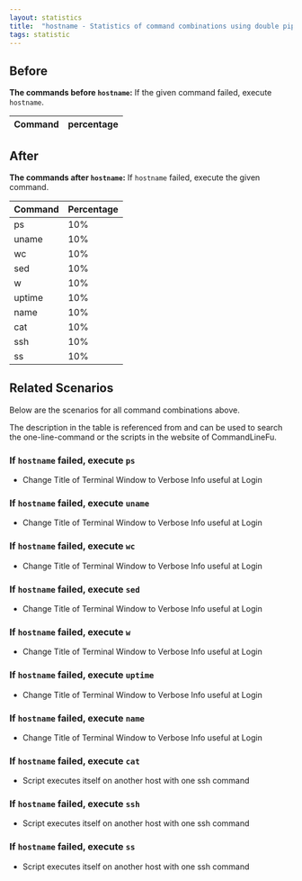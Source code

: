 ```yaml
---
layout: statistics
title:  "hostname - Statistics of command combinations using double pipe"
tags: statistic
---
```


## Before

__The commands before `hostname`:__ If the given command failed, execute `hostname`.

| Command | percentage |
|--------|--------|



## After

__The commands after `hostname`:__ If `hostname` failed, execute the given command.

| Command | Percentage | 
|-------|--------|
| ps | 10% |
| uname | 10% |
| wc | 10% |
| sed | 10% |
| w | 10% |
| uptime | 10% |
| name | 10% |
| cat | 10% |
| ssh | 10% |
| ss | 10% |



## Related Scenarios

Below are the scenarios for all command combinations above.

The description in the table is referenced from and can be used to search the one-line-command or the scripts in the website of CommandLineFu.




### If `hostname` failed, execute `ps`

- Change Title of Terminal Window to Verbose Info useful at Login

            
### If `hostname` failed, execute `uname`

- Change Title of Terminal Window to Verbose Info useful at Login

            
### If `hostname` failed, execute `wc`

- Change Title of Terminal Window to Verbose Info useful at Login

            
### If `hostname` failed, execute `sed`

- Change Title of Terminal Window to Verbose Info useful at Login

            
### If `hostname` failed, execute `w`

- Change Title of Terminal Window to Verbose Info useful at Login

            
### If `hostname` failed, execute `uptime`

- Change Title of Terminal Window to Verbose Info useful at Login

            
### If `hostname` failed, execute `name`

- Change Title of Terminal Window to Verbose Info useful at Login

            
### If `hostname` failed, execute `cat`

- Script executes itself on another host with one ssh command

            
### If `hostname` failed, execute `ssh`

- Script executes itself on another host with one ssh command

            
### If `hostname` failed, execute `ss`

- Script executes itself on another host with one ssh command

            

